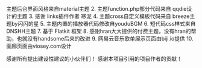 主题后台界面风格来自material主题
2. 主题function.php部分代码来自 qqdie设计的主题
3. 感谢 links插件作者 寒泥
4. 主题cross自定义模板代码来自 breeze主题by闪闪的星
5. 主题内置的播放器代码修改自youduBGM
6. 短代码css样式来自DNSHH主题
7. 基于 Flatkit 框架
8. 感谢hran大大提供的付费主题，没有hran的帮助，也就没有handsome后来的改进
9. 网易云音乐歌单展示页面由biji.io提供
10. 画廊页面由viosey.com设计

感谢所有提出建设性建议的小伙伴们！
感谢本项目引用的项目作者的贡献！
